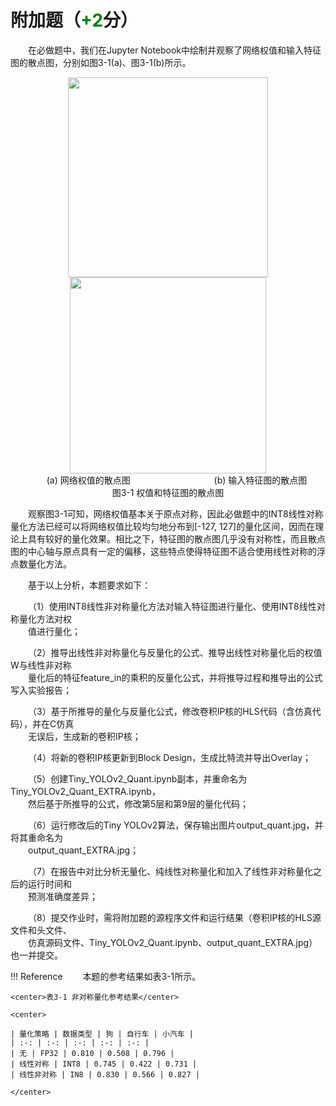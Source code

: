 # 附加题（<font color=green>**+2**</font>分）

&emsp;&emsp;在必做题中，我们在Jupyter Notebook中绘制并观察了网络权值和输入特征图的散点图，分别如图3-1(a)、图3-1(b)所示。  

<center><img src="../assets/3-1a.png" width = 320> <img src="../assets/3-1b.png" width = 314></center>
<center>&emsp;&emsp;(a) 网络权值的散点图 &emsp;&emsp;&emsp;&emsp;&emsp;&emsp;&emsp;&emsp;&emsp; (b) 输入特征图的散点图</center>
<center>图3-1 权值和特征图的散点图</center>

&emsp;&emsp;观察图3-1可知，网络权值基本关于原点对称，因此必做题中的INT8线性对称量化方法已经可以将网络权值比较均匀地分布到[-127, 127]的量化区间，因而在理论上具有较好的量化效果。相比之下，特征图的散点图几乎没有对称性，而且散点图的中心轴与原点具有一定的偏移，这些特点使得特征图不适合使用线性对称的浮点数量化方法。

&emsp;&emsp;基于以上分析，本题要求如下：

&emsp;&emsp;（1）使用INT8线性非对称量化方法对输入特征图进行量化、使用INT8线性对称量化方法对权  
&emsp;&emsp;值进行量化；

&emsp;&emsp;（2）推导出线性非对称量化与反量化的公式、推导出线性对称量化后的权值W与线性非对称  
&emsp;&emsp;量化后的特征feature_in的乘积的反量化公式，并将推导过程和推导出的公式写入实验报告；

&emsp;&emsp;（3）基于所推导的量化与反量化公式，修改卷积IP核的HLS代码（含仿真代码），并在C仿真  
&emsp;&emsp;无误后，生成新的卷积IP核；

&emsp;&emsp;（4）将新的卷积IP核更新到Block Design，生成比特流并导出Overlay；

&emsp;&emsp;（5）创建Tiny_YOLOv2_Quant.ipynb副本，并重命名为Tiny_YOLOv2_Quant_EXTRA.ipynb，  
&emsp;&emsp;然后基于所推导的公式，修改第5层和第9层的量化代码；

&emsp;&emsp;（6）运行修改后的Tiny YOLOv2算法，保存输出图片output_quant.jpg，并将其重命名为  
&emsp;&emsp;output_quant_EXTRA.jpg；

&emsp;&emsp;（7）在报告中对比分析无量化、纯线性对称量化和加入了线性非对称量化之后的运行时间和  
&emsp;&emsp;预测准确度差异；

&emsp;&emsp;（8）提交作业时，需将附加题的源程序文件和运行结果（卷积IP核的HLS源文件和头文件、  
&emsp;&emsp;仿真源码文件、Tiny_YOLOv2_Quant.ipynb、output_quant_EXTRA.jpg）也一并提交。

!!! Reference
    &emsp;&emsp;本题的参考结果如表3-1所示。

    <center>表3-1 非对称量化参考结果</center>

    <center>

    | 量化策略 | 数据类型 | 狗 | 自行车 | 小汽车 |
    | :-: | :-: | :-: | :-: | :-: |
    | 无 | FP32 | 0.810 | 0.508 | 0.796 |
    | 线性对称 | INT8 | 0.745 | 0.422 | 0.731 |
    | 线性非对称 | IN8 | 0.830 | 0.566 | 0.827 |

    </center>
